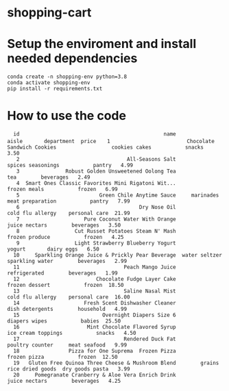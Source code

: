 # shopping-cart

# Setup the enviroment and install needed dependencies

`conda create -n shopping-env python=3.8`  
`conda activate shopping-env`  
`pip install -r requirements.txt`  

# How to use the code

`  id                                               name                          aisle       department  price`
`   1                         Chocolate Sandwich Cookies                  cookies cakes           snacks   3.50`  
`   2                                   All-Seasons Salt              spices seasonings           pantry   4.99`  
`   3               Robust Golden Unsweetened Oolong Tea                            tea        beverages   2.49`  
`   4  Smart Ones Classic Favorites Mini Rigatoni Wit...                   frozen meals           frozen   6.99`  
`   5                          Green Chile Anytime Sauce     marinades meat preparation           pantry   7.99`  
`   6                                       Dry Nose Oil               cold flu allergy    personal care  21.99`  
`   7                     Pure Coconut Water With Orange                  juice nectars        beverages   3.50`  
`   8                  Cut Russet Potatoes Steam N' Mash                 frozen produce           frozen   4.25`  
`   9                  Light Strawberry Blueberry Yogurt                         yogurt       dairy eggs   6.50`  
`  10     Sparkling Orange Juice & Prickly Pear Beverage  water seltzer sparkling water        beverages   2.99`  
`  11                                  Peach Mango Juice                   refrigerated        beverages   1.99`  
`  12                         Chocolate Fudge Layer Cake                 frozen dessert           frozen  18.50`  
`  13                                  Saline Nasal Mist               cold flu allergy    personal care  16.00`  
`  14                     Fresh Scent Dishwasher Cleaner                dish detergents        household   4.99`  
`  15                           Overnight Diapers Size 6                  diapers wipes           babies  25.50`  
`  16                      Mint Chocolate Flavored Syrup             ice cream toppings           snacks   4.50`  
`  17                                  Rendered Duck Fat                poultry counter     meat seafood   9.99`  
`  18                Pizza for One Suprema  Frozen Pizza                   frozen pizza           frozen  12.50`  
`  19   Gluten Free Quinoa Three Cheese & Mushroom Blend        grains rice dried goods  dry goods pasta   3.99`  
`  20     Pomegranate Cranberry & Aloe Vera Enrich Drink                  juice nectars        beverages   4.25`  

